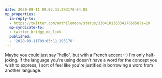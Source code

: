 ```yaml
---
date: 2020-09-11 09:03:11.293178-04:00
mp_properties:
  in-reply-to:
  - https://twitter.com/anthilemoon/status/1304101363341766658?s=20
  mp-syndicate-to:
  - twitter_bridgy_no_link
  published:
  - '2020-09-11T09:03:11.293178'
---
```


Maybe you could just say "hello", but with a French accent :-)    I'm only half-joking. If the language you're using doesn't have a word for the concept you wish to express, I sort of feel like you're justified in borrowing a word from another language.